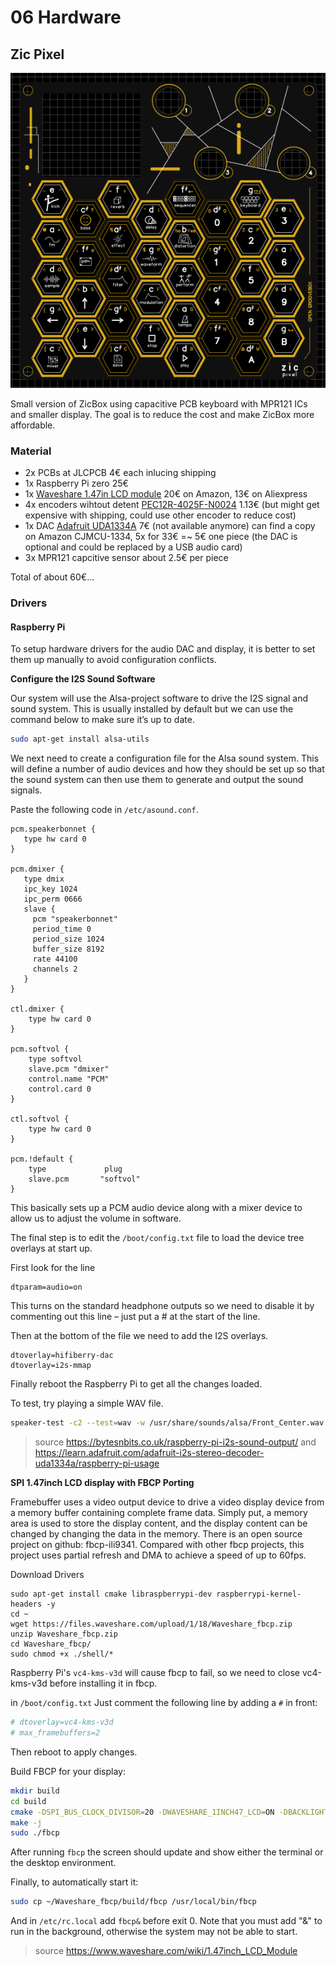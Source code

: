 # 06 Hardware

## Zic Pixel

<img src="https://raw.githubusercontent.com/apiel/zicBox/main/hardware/ZicPixel/pixel3.png" />

Small version of ZicBox using capacitive PCB keyboard with MPR121 ICs and smaller display. The goal is to reduce the cost and make ZicBox more affordable.

### Material


- 2x PCBs at JLCPCB 4€ each inlucing shipping
- 1x Raspberry Pi zero 25€
- 1x [Waveshare 1.47in LCD module](https://www.waveshare.com/wiki/1.47inch_LCD_Module) 20€ on Amazon, 13€ on Aliexpress
- 4x encoders wihtout detent [PEC12R-4025F-N0024](https://eu.mouser.com/ProductDetail/Bourns/PEC12R-4025F-N0024?qs=Zq5ylnUbLm4HSBD7%2FFgU%2FA%3D%3D&countryCode=DE&currencyCode=EUR&_gl=1*1nd7s7x*_ga*Nzc0OTY5NDMwLjE2OTg1MDM2NzE.*_ga_15W4STQT4T*MTcwNTk0NTcwNi4xMi4wLjE3MDU5NDU3MDcuNTkuMC4w*_ga_1KQLCYKRX3*MTcwNTk0NTcwNi4yLjAuMTcwNTk0NTcwNy4wLjAuMA..) 1.13€ (but might get expensive with shipping, could use other encoder to reduce cost)
- 1x DAC [Adafruit UDA1334A](https://learn.adafruit.com/adafruit-i2s-stereo-decoder-uda1334a/raspberry-pi-wiring) 7€ (not available anymore) can find a copy on Amazon CJMCU-1334, 5x for 33€ =~ 5€ one piece (the DAC is optional and could be replaced by a USB audio card)
- 3x MPR121 capcitive sensor about 2.5€ per piece

Total of about 60€...

### Drivers

#### Raspberry Pi

To setup hardware drivers for the audio DAC and display, it is better to set them up manually to avoid configuration conflicts.

**Configure the I2S Sound Software**

Our system will use the Alsa-project software to drive the I2S signal and sound system. This is usually installed by default but we can use the command below to make sure it’s up to date.
```sh
sudo apt-get install alsa-utils
```

We next need to create a configuration file for the Alsa sound system. This will define a number of audio devices and how they should be set up so that the sound system can then use them to generate and output the sound signals.

Paste the following code in `/etc/asound.conf`.

```
pcm.speakerbonnet {
   type hw card 0
}

pcm.dmixer {
   type dmix
   ipc_key 1024
   ipc_perm 0666
   slave {
     pcm "speakerbonnet"
     period_time 0
     period_size 1024
     buffer_size 8192
     rate 44100
     channels 2
   }
}

ctl.dmixer {
    type hw card 0
}

pcm.softvol {
    type softvol
    slave.pcm "dmixer"
    control.name "PCM"
    control.card 0
}

ctl.softvol {
    type hw card 0
}

pcm.!default {
    type             plug
    slave.pcm       "softvol"
}
```

This basically sets up a PCM audio device along with a mixer device to allow us to adjust the volume in software.

The final step is to edit the `/boot/config.txt` file to load the device tree overlays at start up.

First look for the line
```
dtparam=audio=on
```
This turns on the standard headphone outputs so we need to disable it by commenting out this line – just put a # at the start of the line.

Then at the bottom of the file we need to add the I2S overlays.

```
dtoverlay=hifiberry-dac
dtoverlay=i2s-mmap
```

Finally reboot the Raspberry Pi to get all the changes loaded.

To test, try playing a simple WAV file.

```sh
speaker-test -c2 --test=wav -w /usr/share/sounds/alsa/Front_Center.wav
```

> source https://bytesnbits.co.uk/raspberry-pi-i2s-sound-output/ and https://learn.adafruit.com/adafruit-i2s-stereo-decoder-uda1334a/raspberry-pi-usage


**SPI 1.47inch LCD display with FBCP Porting**

Framebuffer uses a video output device to drive a video display device from a memory buffer containing complete frame data. Simply put, a memory area is used to store the display content, and the display content can be changed by changing the data in the memory.
There is an open source project on github: fbcp-ili9341. Compared with other fbcp projects, this project uses partial refresh and DMA to achieve a speed of up to 60fps.

Download Drivers
```
sudo apt-get install cmake libraspberrypi-dev raspberrypi-kernel-headers -y
cd ~
wget https://files.waveshare.com/upload/1/18/Waveshare_fbcp.zip
unzip Waveshare_fbcp.zip
cd Waveshare_fbcp/
sudo chmod +x ./shell/*

```

Raspberry Pi's `vc4-kms-v3d` will cause fbcp to fail, so we need to close vc4-kms-v3d before installing it in fbcp.

in `/boot/config.txt`
Just comment the following line by adding a `#` in front:
```sh
# dtoverlay=vc4-kms-v3d
# max_framebuffers=2
```

Then reboot to apply changes.

Build FBCP for your display:
```sh
mkdir build
cd build
cmake -DSPI_BUS_CLOCK_DIVISOR=20 -DWAVESHARE_1INCH47_LCD=ON -DBACKLIGHT_CONTROL=ON -DSTATISTICS=0 ..
make -j
sudo ./fbcp
```

After running `fbcp` the screen should update and show either the terminal or the desktop environment.

Finally, to automatically start it:
```sh
sudo cp ~/Waveshare_fbcp/build/fbcp /usr/local/bin/fbcp
```

And in `/etc/rc.local` add `fbcp&` before exit 0. Note that you must add "&" to run in the background, otherwise the system may not be able to start.

> source https://www.waveshare.com/wiki/1.47inch_LCD_Module
